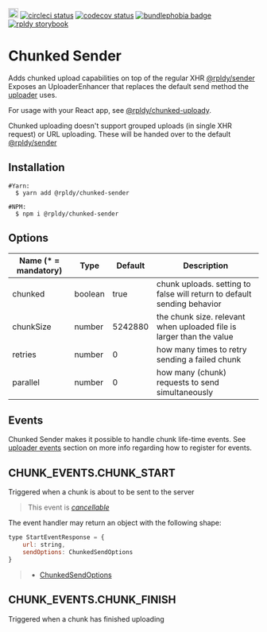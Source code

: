 <a href="https://badge.fury.io/js/%40rpldy%2Fchunked-sender">
    <img src="https://badge.fury.io/js/%40rpldy%2Fchunked-sender.svg" alt="npm version" height="20"></a>
<a href="https://circleci.com/gh/rpldy/react-uploady">
    <img src="https://circleci.com/gh/rpldy/react-uploady.svg?style=svg" alt="circleci status"/></a>  
<a href="https://codecov.io/gh/rpldy/react-uploady">
    <img src="https://codecov.io/gh/rpldy/react-uploady/branch/master/graph/badge.svg" alt="codecov status"/></a> 
<a href="https://bundlephobia.com/result?p=@rpldy/chunked-sender">
    <img src="https://badgen.net/bundlephobia/minzip/@rpldy/chunked-sender" alt="bundlephobia badge"/></a>
<a href="https://react-uploady-storybook.netlify.com">
   <img src="https://cdn.jsdelivr.net/gh/storybookjs/brand@master/badge/badge-storybook.svg" alt="rpldy storybook"/></a> 

# Chunked Sender

Adds chunked upload capabilities on top of the regular XHR [@rpldy/sender](../sender)
Exposes an UploaderEnhancer that replaces the default send method the [uploader](../uploader) uses.

For usage with your React app, see [@rpldy/chunked-uploady](../ui/chunked-uploady).

Chunked uploading doesn't support grouped uploads (in single XHR request) or URL uploading. 
These will be handed over to the default [@rpldy/sender](../sender)

## Installation

```shell
#Yarn:
  $ yarn add @rpldy/chunked-sender

#NPM:
  $ npm i @rpldy/chunked-sender
``` 

## Options

| Name (* = mandatory) | Type          | Default       | Description  |
| --------------       | ------------- | ------------- | ------------|
| chunked               | boolean       | true          | chunk uploads. setting to false will return to default sending behavior|
| chunkSize             | number        | 5242880      | the chunk size. relevant when uploaded file is larger than the value|
| retries               | number        | 0             | how many times to retry sending a failed chunk|
| parallel              | number        | 0             | how many (chunk) requests to send simultaneously|

## Events

Chunked Sender makes it possible to handle chunk life-time events.
See [uploader events](../uploader/README.md#events) section on more info regarding how to register for events.

## CHUNK_EVENTS.CHUNK_START

Triggered when a chunk is about to be sent to the server

> This event is _[cancellable](../uploader/README.md#cancellable-events)_

The event handler may return an object with the following shape: 

```javascript
type StartEventResponse = {
	url: string,
    sendOptions: ChunkedSendOptions
}
``` 

> * [ChunkedSendOptions](src/types.js#L16)

## CHUNK_EVENTS.CHUNK_FINISH

Triggered when a chunk has finished uploading

